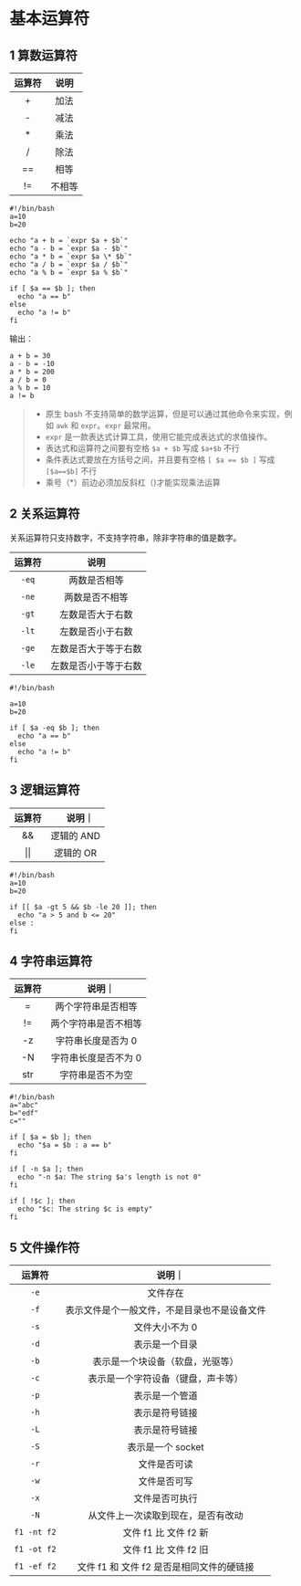 # 基本运算符

## 1 算数运算符

| 运算符 |  说明  |
| :----: | :----: |
|   +    |  加法  |
|   -    |  减法  |
|   \*   |  乘法  |
|   /    |  除法  |
|   ==   |  相等  |
|   !=   | 不相等 |

```shell
#!/bin/bash
a=10
b=20

echo "a + b = `expr $a + $b`"
echo "a - b = `expr $a - $b`"
echo "a * b = `expr $a \* $b`"
echo "a / b = `expr $a / $b`"
echo "a % b = `expr $a % $b`"

if [ $a == $b ]; then
  echo "a == b"
else
  echo "a != b"
fi
```

输出：

```shell
a + b = 30
a - b = -10
a * b = 200
a / b = 0
a % b = 10
a != b
```

> - 原生 bash 不支持简单的数学运算，但是可以通过其他命令来实现，例如 `awk` 和 `expr`。`expr` 最常用。
> - `expr` 是一款表达式计算工具，使用它能完成表达式的求值操作。
> - 表达式和运算符之间要有空格 `$a + $b` 写成 `$a+$b` 不行
> - 条件表达式要放在方括号之间，并且要有空格 `[ $a == $b ]` 写成 `[$a==$b]` 不行
> - 乘号（\*）前边必须加反斜杠（\)才能实现乘法运算

## 2 关系运算符

关系运算符只支持数字，不支持字符串，除非字符串的值是数字。

| 运算符 |         说明         |
| :----: | :------------------: |
| `-eq`  |     两数是否相等     |
| `-ne`  |    两数是否不相等    |
| `-gt`  |   左数是否大于右数   |
| `-lt`  |   左数是否小于右数   |
| `-ge`  | 左数是否大于等于右数 |
| `-le`  | 左数是否小于等于右数 |

```shell
#!/bin/bash

a=10
b=20

if [ $a -eq $b ]; then
  echo "a == b"
else
  echo "a != b"
fi
```

## 3 逻辑运算符

| 运算符 |  　说明｜  |
| :----: | :--------: |
|   &&   | 逻辑的 AND |
|  \|\|  | 逻辑的 OR  |

```shell
#!/bin/bash
a=10
b=20

if [[ $a -gt 5 && $b -le 20 ]]; then
  echo "a > 5 and b <= 20"
else :
fi
```

## 4 字符串运算符

| 运算符 |       　说明｜       |
| :----: | :------------------: |
|   =    |  两个字符串是否相等  |
|   !=   | 两个字符串是否不相等 |
|   -z   |  字符串长度是否为 0  |
|   -N   | 字符串长度是否不为 0 |
|  str   |   字符串是否不为空   |

```shell
#!/bin/bash
a="abc"
b="edf"
c=""

if [ $a = $b ]; then
  echo "$a = $b : a == b"
fi

if [ -n $a ]; then
  echo "-n $a: The string $a's length is not 0"
fi

if [ !$c ]; then
  echo "$c: The string $c is empty"
fi
```

## 5 文件操作符

|   运算符    |                   　说明｜                   |
| :---------: | :------------------------------------------: |
|    `-e`     |                   文件存在                   |
|    `-f`     | 表示文件是个一般文件，不是目录也不是设备文件 |
|    `-s`     |                文件大小不为 0                |
|    `-d`     |                表示是一个目录                |
|    `-b`     |       表示是一个块设备（软盘，光驱等）       |
|    `-c`     |      表示是一个字符设备（键盘，声卡等）      |
|    `-p`     |                表示是一个管道                |
|    `-h`     |                表示是符号链接                |
|    `-L`     |                表示是符号链接                |
|    `-S`     |              表示是一个 socket               |
|    `-r`     |                 文件是否可读                 |
|    `-w`     |                 文件是否可写                 |
|    `-x`     |                文件是否可执行                |
|    `-N`     |      从文件上一次读取到现在，是否有改动      |
| `f1 -nt f2` |            文件 f1 比 文件 f2 新             |
| `f1 -ot f2` |            文件 f1 比 文件 f2 旧             |
| `f1 -ef f2` |  文件 f1 和 文件 f2 是否是相同文件的硬链接   |
